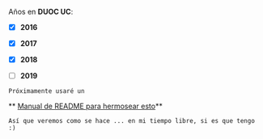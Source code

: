 Años en **DUOC UC**: 

- [X]  **2016**

- [X] **2017**

- [X] **2018**

- [ ] **2019**

```
Próximamente usaré un
```

** [Manual de README para hermosear esto](https://help.github.com/en/articles/basic-writing-and-formatting-syntax)**

```
Así que veremos como se hace ... en mi tiempo libre, si es que tengo :)
```
